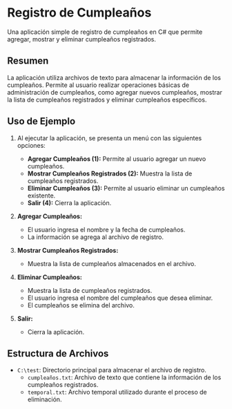 # Registro de Cumpleaños

Una aplicación simple de registro de cumpleaños en C# que permite agregar, mostrar y eliminar cumpleaños registrados.

## Resumen

La aplicación utiliza archivos de texto para almacenar la información de los cumpleaños. Permite al usuario realizar operaciones básicas de administración de cumpleaños, como agregar nuevos cumpleaños, mostrar la lista de cumpleaños registrados y eliminar cumpleaños específicos.

## Uso de Ejemplo

1. Al ejecutar la aplicación, se presenta un menú con las siguientes opciones:
    - **Agregar Cumpleaños (1):** Permite al usuario agregar un nuevo cumpleaños.
    - **Mostrar Cumpleaños Registrados (2):** Muestra la lista de cumpleaños registrados.
    - **Eliminar Cumpleaños (3):** Permite al usuario eliminar un cumpleaños existente.
    - **Salir (4):** Cierra la aplicación.

2. **Agregar Cumpleaños:**
    - El usuario ingresa el nombre y la fecha de cumpleaños.
    - La información se agrega al archivo de registro.

3. **Mostrar Cumpleaños Registrados:**
    - Muestra la lista de cumpleaños almacenados en el archivo.

4. **Eliminar Cumpleaños:**
    - Muestra la lista de cumpleaños registrados.
    - El usuario ingresa el nombre del cumpleaños que desea eliminar.
    - El cumpleaños se elimina del archivo.

5. **Salir:**
    - Cierra la aplicación.

## Estructura de Archivos

- `C:\test`: Directorio principal para almacenar el archivo de registro.
  - `cumpleaños.txt`: Archivo de texto que contiene la información de los cumpleaños registrados.
  - `temporal.txt`: Archivo temporal utilizado durante el proceso de eliminación.
